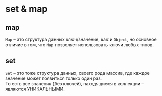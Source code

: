 # set & map
## map
`Map` – это структура данных ключ/значение, как и `Object`, но основное отличие в том, что `Map` позволяет использовать ключи любых типов.

## set
`Set` – это тоже структура данных, своего рода массив, где каждое значение может появиться только один раз.  
То есть все значения (без ключей), находящиеся в коллекции – являются УНИКАЛЬНЫМИ.
